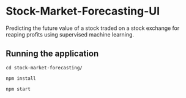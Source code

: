 # Stock-Market-Forecasting-UI
Predicting the future value of a stock traded on a stock exchange for reaping profits using supervised machine learning. 

## Running the application

```
cd stock-market-forecasting/

npm install

npm start
```
